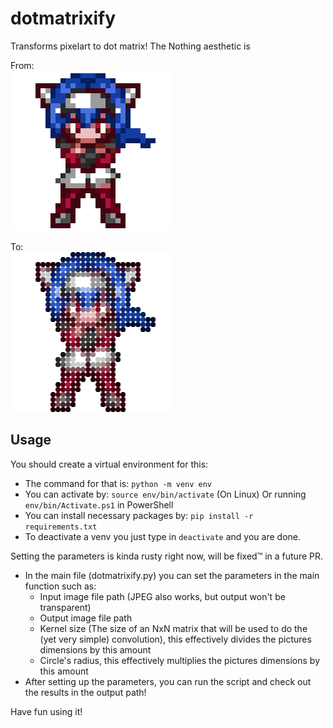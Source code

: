 # dotmatrixify
Transforms pixelart to dot matrix! The Nothing aesthetic is 

From:
<br>
![image search api](https://github.com/szelszabi/dotmatrixify/blob/main/input_image/example.png)

To:
<br>
<img src="https://github.com/szelszabi/dotmatrixify/blob/main/output_image/example.png" width="256">

## Usage

You should create a virtual environment for this:
 - The command for that is: `python -m venv env`
 - You can activate by: `source env/bin/activate` (On Linux) Or running `env/bin/Activate.ps1` in PowerShell
 - You can install necessary packages by: `pip install -r requirements.txt`
 - To deactivate a venv you just type in `deactivate` and you are done.

Setting the parameters is kinda rusty right now, will be fixed™ in a future PR.
 - In the main file (dotmatrixify.py) you can set the parameters in the main function such as:
   - Input image file path (JPEG also works, but output won't be transparent)
   - Output image file path
   - Kernel size (The size of an NxN matrix that will be used to do the (yet very simple) convolution), this effectively divides the pictures dimensions by this amount
   - Circle's radius, this effectively multiplies the pictures dimensions by this amount
 - After setting up the parameters, you can run the script and check out the results in the output path!

Have fun using it!
